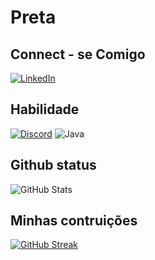 # Preta

## Connect - se Comigo
[![LinkedIn](https://img.shields.io/badge/LinkedIn-000?style=for-the-badge&logo=linkedin&logoColor=0E76A8)](https://www.linkedin.com/in/SEUUSERNAME/)

## Habilidade
[![Discord](https://img.shields.io/badge/Discord-000?style=for-the-badge&logo=discord)](https://www.discord.com/in/SEUUSERNAME/) 
![Java](https://img.shields.io/badge/Java-000?style=for-the-badge&logo=java)

## Github status 
![GitHub Stats](https://github-readme-stats.vercel.app/api?username=SEUUSERNAME&theme=transparent&bg_color=000&border_color=30A3DC&show_icons=true&icon_color=30A3DC&title_color=synthwave)

## Minhas contruições
[![GitHub Streak](https://streak-stats.demolab.com/?user=SEUUSERNAME&theme=bear&background=000&border=30A3DC&dates=FFF)](https://)